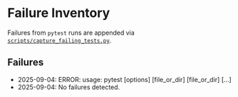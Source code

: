 # Failure Inventory

Failures from `pytest` runs are appended via [`scripts/capture_failing_tests.py`](../../scripts/capture_failing_tests.py).

## Failures
- 2025-09-04: ERROR: usage: pytest [options] [file_or_dir] [file_or_dir] [...]
- 2025-09-04: No failures detected.
